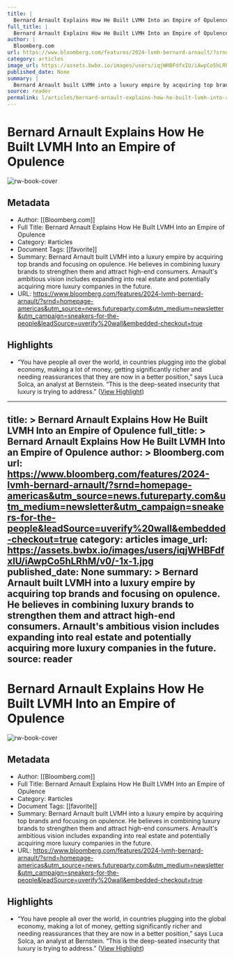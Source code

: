 ```yaml
---
title: |
  Bernard Arnault Explains How He Built LVMH Into an Empire of Opulence
full_title: |
  Bernard Arnault Explains How He Built LVMH Into an Empire of Opulence
author: |
  Bloomberg.com
url: https://www.bloomberg.com/features/2024-lvmh-bernard-arnault/?srnd=homepage-americas&utm_source=news.futureparty.com&utm_medium=newsletter&utm_campaign=sneakers-for-the-people&leadSource=uverify%20wall&embedded-checkout=true
category: articles
image_url: https://assets.bwbx.io/images/users/iqjWHBFdfxIU/iAwpCo5hLRhM/v0/-1x-1.jpg
published_date: None
summary: |
  Bernard Arnault built LVMH into a luxury empire by acquiring top brands and focusing on opulence. He believes in combining luxury brands to strengthen them and attract high-end consumers. Arnault's ambitious vision includes expanding into real estate and potentially acquiring more luxury companies in the future.
source: reader
permalink: l/articles/bernard-arnault-explains-how-he-built-lvmh-into-an-empire-of-opulence
---
```

# Bernard Arnault Explains How He Built LVMH Into an Empire of Opulence

![rw-book-cover](https://assets.bwbx.io/images/users/iqjWHBFdfxIU/iAwpCo5hLRhM/v0/-1x-1.jpg)

## Metadata
- Author: [[Bloomberg.com]]
- Full Title: Bernard Arnault Explains How He Built LVMH Into an Empire of Opulence
- Category: #articles
- Document Tags: [[favorite]] 
- Summary: Bernard Arnault built LVMH into a luxury empire by acquiring top brands and focusing on opulence. He believes in combining luxury brands to strengthen them and attract high-end consumers. Arnault's ambitious vision includes expanding into real estate and potentially acquiring more luxury companies in the future.
- URL: https://www.bloomberg.com/features/2024-lvmh-bernard-arnault/?srnd=homepage-americas&utm_source=news.futureparty.com&utm_medium=newsletter&utm_campaign=sneakers-for-the-people&leadSource=uverify%20wall&embedded-checkout=true

## Highlights
- “You have people all over the world, in countries plugging into the global economy, making a lot of money, getting significantly richer and needing reassurances that they are now in a better position,” says Luca Solca, an analyst at Bernstein. “This is the deep-seated insecurity that luxury is trying to address.” ([View Highlight](https://read.readwise.io/read/01j5qqtch7xkeh1z1yse53d757))


---
title: >
  Bernard Arnault Explains How He Built LVMH Into an Empire of Opulence
full_title: >
  Bernard Arnault Explains How He Built LVMH Into an Empire of Opulence
author: >
  Bloomberg.com
url: https://www.bloomberg.com/features/2024-lvmh-bernard-arnault/?srnd=homepage-americas&utm_source=news.futureparty.com&utm_medium=newsletter&utm_campaign=sneakers-for-the-people&leadSource=uverify%20wall&embedded-checkout=true
category: articles
image_url: https://assets.bwbx.io/images/users/iqjWHBFdfxIU/iAwpCo5hLRhM/v0/-1x-1.jpg
published_date: None
summary: >
  Bernard Arnault built LVMH into a luxury empire by acquiring top brands and focusing on opulence. He believes in combining luxury brands to strengthen them and attract high-end consumers. Arnault's ambitious vision includes expanding into real estate and potentially acquiring more luxury companies in the future.
source: reader
---
# Bernard Arnault Explains How He Built LVMH Into an Empire of Opulence

![rw-book-cover](https://assets.bwbx.io/images/users/iqjWHBFdfxIU/iAwpCo5hLRhM/v0/-1x-1.jpg)

## Metadata
- Author: [[Bloomberg.com]]
- Full Title: Bernard Arnault Explains How He Built LVMH Into an Empire of Opulence
- Category: #articles
- Document Tags: [[favorite]] 
- Summary: Bernard Arnault built LVMH into a luxury empire by acquiring top brands and focusing on opulence. He believes in combining luxury brands to strengthen them and attract high-end consumers. Arnault's ambitious vision includes expanding into real estate and potentially acquiring more luxury companies in the future.
- URL: https://www.bloomberg.com/features/2024-lvmh-bernard-arnault/?srnd=homepage-americas&utm_source=news.futureparty.com&utm_medium=newsletter&utm_campaign=sneakers-for-the-people&leadSource=uverify%20wall&embedded-checkout=true

## Highlights
- “You have people all over the world, in countries plugging into the global economy, making a lot of money, getting significantly richer and needing reassurances that they are now in a better position,” says Luca Solca, an analyst at Bernstein. “This is the deep-seated insecurity that luxury is trying to address.” ([View Highlight](https://read.readwise.io/read/01j5qqtch7xkeh1z1yse53d757))


